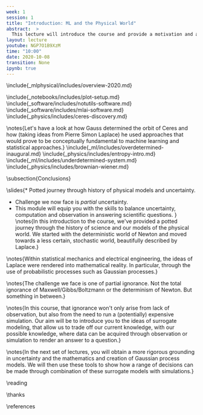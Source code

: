 ```yaml
---
week: 1
session: 1
title: "Introduction: ML and the Physical World"
abstract:  >
  This lecture will introduce the course and provide a motivation and a historical account of machine learning and mathematical modelling. It will further detail the special challenges associated with the application of machine learning to physical systems. We will also outline the objectives of the course and how it will be structured over the term.
layout: lecture
youtube: NGP7O1B9XzM
time: "10:00"
date: 2020-10-08
transition: None
ipynb: true
---
```


\include{_mlphysical/includes/overview-2020.md}

\include{_notebooks/includes/plot-setup.md}
\include{_software/includes/notutils-software.md}
\include{_software/includes/mlai-software.md}
\include{_physics/includes/ceres-discovery.md}

\notes{Let's have a look at how Gauss determined the orbit of Ceres and how (taking ideas from Pierre Simon Laplace) he used approaches that would prove to be conceptually fundamental to machine learning and statistical approaches.}
\include{_ml/includes/overdetermined-inaugural.md}
\include{_physics/includes/entropy-intro.md}
\include{_ml/includes/underdetermined-system.md}
\include{_physics/includes/brownian-wiener.md}

\subsection{Conclusions}

\slides{* Potted journey through history of physical models and uncertainty.
* Challenge we now face is *partial* uncertainty.
* This module will equip you with the skills to balance uncertainty, computation and observation in answering scientific questions.
}
\notes{In this introduction to the course, we've provided a potted journey through the history of science and our models of the physical world. We started with the deterministic world of Newton and moved towards a less certain, stochastic world, beautifully described by Laplace.}

\notes{Within statistical mechanics and electrical engineering, the ideas of Laplace were rendered into mathematical reality. In particular, through the use of probabilistic processes such as Gaussian processes.}

\notes{The challenge we face is one of partial ignorance. Not the total ignorance of Maxwell/Gibbs/Boltzmann or the determinism of Newton. But something in between.}

\notes{In this course, that ignorance won't only arise from lack of observation, but also from the need to run a (potentially) expensive simulation. Our aim will be to introduce you to the ideas of surrogate modeling, that allow us to trade off our current knowledge, with our possible knowledge, where data can be acquired through observation or simulation to render an answer to a question.}

\notes{In the next set of lectures, you will obtain a more rigorous grounding in uncertainty and the mathematics and creation of Gaussian process models. We will then use these tools to show how a range of decisions can be made through combination of these surrogate models with simulations.}


\reading

\thanks

\references

